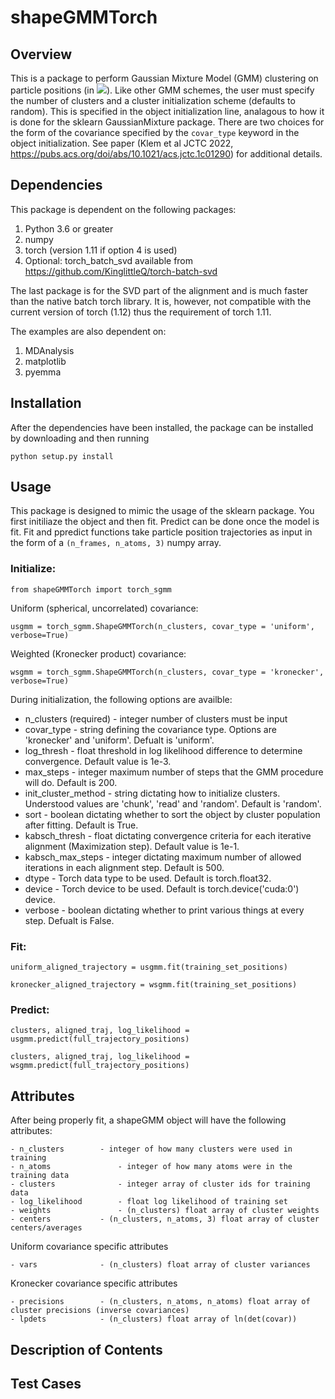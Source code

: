# shapeGMMTorch

## Overview

This is a package to perform Gaussian Mixture Model (GMM) clustering on particle positions (in <img src="https://render.githubusercontent.com/render/math?math=\mathbb{R}^3">). Like other GMM schemes, the user must specify the number of clusters and a cluster initialization scheme (defaults to random).  This is specified in the object initialization line, analagous to how it is done for the sklearn GaussianMixture package.  There are two choices for the form of the covariance  specified by the `covar_type` keyword in the object initialization.  See paper (Klem et al JCTC 2022, https://pubs.acs.org/doi/abs/10.1021/acs.jctc.1c01290) for additional details.

## Dependencies

This package is dependent on the following packages:

1. Python 3.6 or greater
2. numpy
3. torch (version 1.11 if option 4 is used)
4. Optional: torch_batch_svd available from https://github.com/KinglittleQ/torch-batch-svd

The last package is for the SVD part of the alignment and is much faster than the native batch torch library.  It is, however, not compatible with the current version of torch (1.12) thus the requirement of torch 1.11.

The examples are also dependent on:

1. MDAnalysis
2. matplotlib
3. pyemma

## Installation

After the dependencies have been installed, the package can be installed by downloading and then running

`python setup.py install`

## Usage 

This package is designed to mimic the usage of the sklearn package.  You first initiliaze the object and then fit.  Predict can be done once the model is fit.  Fit and ppredict functions take particle position trajectories as input in the form of a `(n_frames, n_atoms, 3)` numpy array.

### Initialize:

`from shapeGMMTorch import torch_sgmm`

Uniform (spherical, uncorrelated) covariance:

`usgmm = torch_sgmm.ShapeGMMTorch(n_clusters, covar_type = 'uniform', verbose=True)`

Weighted (Kronecker product) covariance:

`wsgmm = torch_sgmm.ShapeGMMTorch(n_clusters, covar_type = 'kronecker', verbose=True)`

During initialization, the following options are availble:

- n_clusters (required)   - integer number of clusters must be input
- covar_type              - string defining the covariance type.  Options are 'kronecker' and 'uniform'.  Defualt is 'uniform'.
- log_thresh              - float threshold in log likelihood difference to determine convergence. Default value is 1e-3.
- max_steps               - integer maximum number of steps that the GMM procedure will do.  Default is 200.
- init_cluster_method     - string dictating how to initialize clusters.  Understood values are 'chunk', 'read' and 'random'.  Default is 'random'.
- sort                    - boolean dictating whether to sort the object by cluster population after fitting.  Default is True.
- kabsch_thresh           - float dictating convergence criteria for each iterative alignment (Maximization step).  Default value is 1e-1.
- kabsch_max_steps        - integer dictating maximum number of allowed iterations in each alignment step. Default is 500.
- dtype                   - Torch data type to be used.  Default is torch.float32.
- device                  - Torch device to be used.  Default is torch.device('cuda:0') device.
- verbose                 - boolean dictating whether to print various things at every step. Defualt is False.

### Fit:

`uniform_aligned_trajectory = usgmm.fit(training_set_positions)`

`kronecker_aligned_trajectory = wsgmm.fit(training_set_positions)`

### Predict:


`clusters, aligned_traj, log_likelihood = usgmm.predict(full_trajectory_positions)`

`clusters, aligned_traj, log_likelihood = wsgmm.predict(full_trajectory_positions)`

## Attributes

After being properly fit, a shapeGMM object will have the following attributes:

	- n_clusters		- integer of how many clusters were used in training
	- n_atoms           	- integer of how many atoms were in the training data
	- clusters              - integer array of cluster ids for training data
	- log_likelihood        - float log likelihood of training set
	- weights               - (n_clusters) float array of cluster weights
	- centers	      	- (n_clusters, n_atoms, 3) float array of cluster centers/averages

Uniform covariance specific attributes

	- vars		       	- (n_clusters) float array of cluster variances

Kronecker covariance specific attributes

	- precisions	   	- (n_clusters, n_atoms, n_atoms) float array of cluster precisions (inverse covariances)
	- lpdets	    	- (n_clusters) float array of ln(det(covar))

## Description of Contents

## Test Cases

